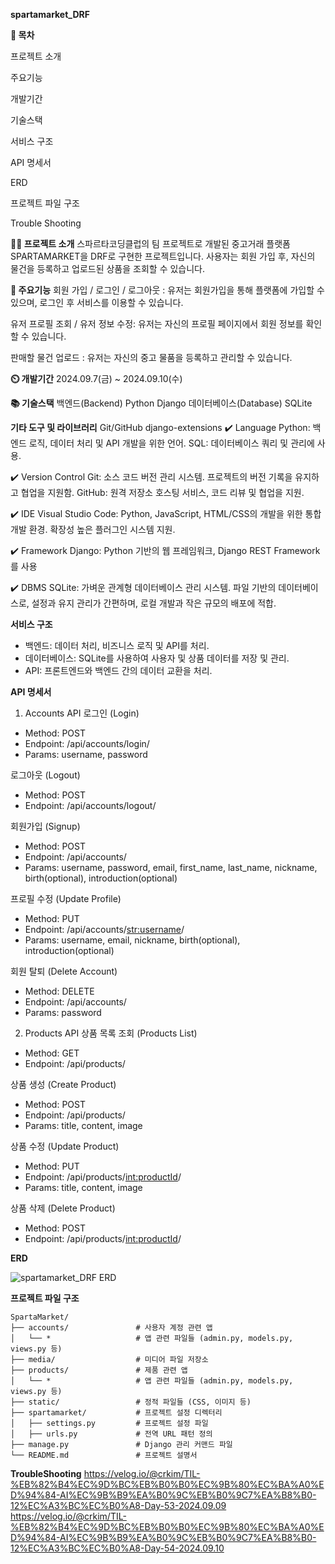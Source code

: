 **spartamarket_DRF**

**📖 목차**

프로젝트 소개

주요기능

개발기간

기술스택

서비스 구조

API 명세서

ERD

프로젝트 파일 구조

Trouble Shooting


**👨‍🏫 프로젝트 소개**
스파르타코딩클럽의 팀 프로젝트로 개발된 중고거래 플랫폼 SPARTAMARKET을 DRF로 구현한 프로젝트입니다. 사용자는 회원 가입 후, 자신의 물건을 등록하고 업로드된 상품을 조회할 수 있습니다.

**💜 주요기능**
회원 가입 / 로그인 / 로그아웃 : 유저는 회원가입을 통해 플랫폼에 가입할 수 있으며, 로그인 후 서비스를 이용할 수 있습니다.

유저 프로필 조회 / 유저 정보 수정: 유저는 자신의 프로필 페이지에서 회원 정보를 확인할 수 있습니다.

판매할 물건 업로드 : 유저는 자신의 중고 물품을 등록하고 관리할 수 있습니다.


**⏲️ 개발기간**
2024.09.7(금) ~ 2024.09.10(수)


**📚️ 기술스택**
백엔드(Backend)
Python
Django
데이터베이스(Database)
SQLite

**기타 도구 및 라이브러리**
Git/GitHub
django-extensions
✔️ Language
Python: 백엔드 로직, 데이터 처리 및 API 개발을 위한 언어.
SQL: 데이터베이스 쿼리 및 관리에 사용.

✔️ Version Control
Git: 소스 코드 버전 관리 시스템. 프로젝트의 버전 기록을 유지하고 협업을 지원함.
GitHub: 원격 저장소 호스팅 서비스, 코드 리뷰 및 협업을 지원.

✔️ IDE
Visual Studio Code: Python, JavaScript, HTML/CSS의 개발을 위한 통합 개발 환경. 확장성 높은 플러그인 시스템 지원.

✔️ Framework
Django: Python 기반의 웹 프레임워크, Django REST Framework를 사용

✔️ DBMS
SQLite: 가벼운 관계형 데이터베이스 관리 시스템. 파일 기반의 데이터베이스로, 설정과 유지 관리가 간편하며, 로컬 개발과 작은 규모의 배포에 적합.


**서비스 구조**
- 백엔드: 데이터 처리, 비즈니스 로직 및 API를 처리.
- 데이터베이스: SQLite를 사용하여 사용자 및 상품 데이터를 저장 및 관리.
- API: 프론트엔드와 백엔드 간의 데이터 교환을 처리.


**API 명세서**
1. Accounts API
로그인 (Login)
- Method: POST
- Endpoint: /api/accounts/login/
- Params: username, password

로그아웃 (Logout)
- Method: POST
- Endpoint: /api/accounts/logout/

회원가입 (Signup)
- Method: POST
- Endpoint: /api/accounts/
- Params: username, password, email, first_name, last_name, nickname, birth(optional), introduction(optional)

프로필 수정 (Update Profile)
- Method: PUT
- Endpoint: /api/accounts/<str:username>/
- Params: username, email, nickname, birth(optional), introduction(optional)

회원 탈퇴 (Delete Account)
- Method: DELETE
- Endpoint: /api/accounts/
- Params: password


2. Products API
상품 목록 조회 (Products List)
- Method: GET
- Endpoint: /api/products/

상품 생성 (Create Product)
- Method: POST
- Endpoint: /api/products/
- Params: title, content, image

상품 수정 (Update Product)
- Method: PUT
- Endpoint: /api/products/<int:productId>/
- Params: title, content, image

상품 삭제 (Delete Product)
- Method: POST
- Endpoint: /api/products/<int:productId>/


**ERD**

![spartamarket_DRF ERD](https://github.com/user-attachments/assets/68fa5fdd-6d6f-4cee-b664-a178e268a664)


**프로젝트 파일 구조**
```
SpartaMarket/
├── accounts/               # 사용자 계정 관련 앱
│   └── *                   # 앱 관련 파일들 (admin.py, models.py, views.py 등)
├── media/                  # 미디어 파일 저장소
├── products/               # 제품 관련 앱
│   └── *                   # 앱 관련 파일들 (admin.py, models.py, views.py 등)
├── static/                 # 정적 파일들 (CSS, 이미지 등)
├── spartamarket/           # 프로젝트 설정 디렉터리
│   ├── settings.py         # 프로젝트 설정 파일
│   ├── urls.py             # 전역 URL 패턴 정의
├── manage.py               # Django 관리 커맨드 파일
└── README.md               # 프로젝트 설명서
```
**TroubleShooting**
https://velog.io/@crkim/TIL-%EB%82%B4%EC%9D%BC%EB%B0%B0%EC%9B%80%EC%BA%A0%ED%94%84-AI%EC%9B%B9%EA%B0%9C%EB%B0%9C7%EA%B8%B0-12%EC%A3%BC%EC%B0%A8-Day-53-2024.09.09
https://velog.io/@crkim/TIL-%EB%82%B4%EC%9D%BC%EB%B0%B0%EC%9B%80%EC%BA%A0%ED%94%84-AI%EC%9B%B9%EA%B0%9C%EB%B0%9C7%EA%B8%B0-12%EC%A3%BC%EC%B0%A8-Day-54-2024.09.10
